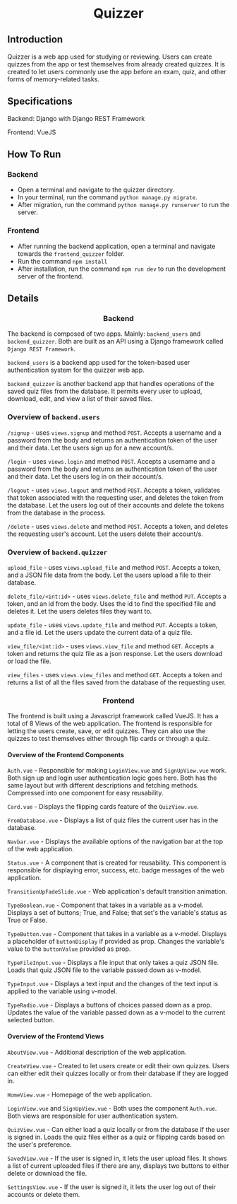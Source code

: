 <div align="center" style="font-size: 30px;font-weight: bold;">Quizzer</div>

## Introduction

Quizzer is a web app used for studying or reviewing. Users can create quizzes from the app or test themselves from already created quizzes. It is created to let users commonly use the app before an exam, quiz, and other forms of memory-related tasks.

## Specifications
Backend: Django with Django REST Framework

Frontend: VueJS

## How To Run

### Backend
- Open a terminal and navigate to the quizzer directory.
- In your terminal, run the command `python manage.py migrate`.
- After migration, run the command `python manage.py runserver` to run the server.

### Frontend
- After running the backend application, open a terminal and navigate towards the `frontend_quizzer` folder.
- Run the command `npm install`
- After installation, run the command `npm run dev` to run the development server of the frontend.

## Details

<h3 align="center">Backend</h3>

The backend is composed of two apps. Mainly: `backend_users` and `backend_quizzer`. Both are built as an API using a Django framework called `Django REST Framework`.

`backend_users` is a backend app used for the token-based user authentication system for the quizzer web app.

`backend_quizzer` is another backend app that handles operations of the saved quiz files from the database. It permits every user to upload, download, edit, and view a list of their saved files.

### Overview of `backend.users`
`/signup` - uses `views.signup` and method `POST`. Accepts a username and a password from the body and returns an authentication token of the user and their data. Let the users sign up for a new account/s.

`/login` - uses `views.login` and method `POST`. Accepts a username and a password from the body and returns an authentication token of the user and their data. Let the users log in on their account/s.

`/logout` - uses `views.logout` and method `POST`. Accepts a token, validates that token associated with the requesting user, and deletes the token from the database. Let the users log out of their accounts and delete the tokens from the database in the process.

`/delete` - uses `views.delete` and method `POST`. Accepts a token, and deletes the requesting user's account. Let the users delete their account/s.

### Overview of `backend.quizzer`

`upload_file` - uses `views.upload_file` and method `POST`. Accepts a token, and a JSON file data from the body. Let the users upload a file to their database.

`delete_file/<int:id>` - uses `views.delete_file` and method `PUT`. Accepts a token, and an id from the body. Uses the id to find the specified file and deletes it. Let the users deletes files they want to.

`update_file` - uses `views.update_file` and method `PUT`. Accepts a token, and a file id. Let the users update the current data of a quiz file.

`view_file/<int:id>` - uses `views.view_file` and method `GET`. Accepts a token and returns the quiz file as a json response. Let the users download or load the file.

`view_files` - uses `views.view_files` and method `GET`. Accepts a token and returns a list of all the files saved from the database of the requesting user. 

<h3 align="center">Frontend</h3>

The frontend is built using a Javascript framework called VueJS. It has a total of 8 Views of the web application. The frontend is responsible for letting the users create, save, or edit quizzes. They can also use the quizzes to test themselves either through flip cards or through a quiz.

#### Overview of the Frontend Components

`Auth.vue` - Responsible for making `LoginView.vue` and `SignUpView.vue` work. Both sign up and login user authentication logic goes here. Both has the same layout but with different descriptions and fetching methods. Compressed into one component for easy reusability.

`Card.vue` - Displays the flipping cards feature of the `QuizView.vue`.

`FromDatabase.vue` - Displays a list of quiz files the current user has in the database.

`Navbar.vue` - Displays the available options of the navigation bar at the top of the web application.

`Status.vue` - A component that is created for reusability. This component is responsible for displaying error, success, etc. badge messages of the web application.

`TransitionUpFadeSlide.vue` - Web application's default transition animation.

`TypeBoolean.vue` - Component that takes in a variable as a v-model. Displays a set of buttons; True, and False; that set's the variable's status as True or False.

`TypeButton.vue` - Component that takes in a variable as a v-model. Displays a placeholder of `buttonDisplay` if provided as prop. Changes the variable's value to the `buttonValue` provided as prop.

`TypeFileInput.vue` - Displays a file input that only takes a quiz JSON file. Loads that quiz JSON file to the variable passed down as v-model. 

`TypeInput.vue` - Displays a text input and the changes of the text input is applied to the variable using v-model.

`TypeRadio.vue` - Displays a buttons of choices passed down as a prop. Updates the value of the variable passed down as a v-model to the current selected button.

#### Overview of the Frontend Views

`AboutView.vue` - Additional description of the web application.

`CreateView.vue` - Created to let users create or edit their own quizzes. Users can either edit their quizzes locally or from their database if they are logged in.

`HomeView.vue` - Homepage of the web application.

`LoginView.vue` and `SignUpView.vue` - Both uses the component `Auth.vue`. Both views are responsible for user authentication system.

`QuizView.vue` - Can either load a quiz locally or from the database if the user is signed in. Loads the quiz files either as a quiz or flipping cards based on the user's preference.

`SavedView.vue` - If the user is signed in, it lets the user upload files. It shows a list of current uploaded files if there are any, displays two buttons to either delete or download the file.

`SettingsView.vue` - If the user is signed it, it lets the user log out of their accounts or delete them.

